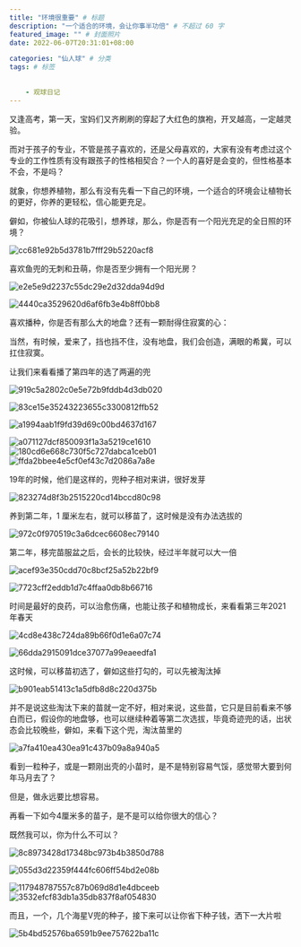 ```yaml
---
title: "环境很重要" # 标题
description: "一个适合的环境，会让你事半功倍" # 不超过 60 字
featured_image: "" # 封面照片
date: 2022-06-07T20:31:01+08:00

categories: "仙人球" # 分类
tags: # 标签
  
    
    - 观球日记
---
```






又逢高考，第一天，宝妈们又齐刷刷的穿起了大红色的旗袍，开叉越高，一定越灵验。

而对于孩子的专业，不管是孩子喜欢的，还是父母喜欢的，大家有没有考虑过这个专业的工作性质有没有跟孩子的性格相契合？一个人的喜好是会变的，但性格基本不会，不是吗？

就象，你想养植物，那么有没有先看一下自己的环境，一个适合的环境会让植物长的更好，你养的更轻松，信心能更充足。

僻如，你被仙人球的花吸引，想养球，那么，你是否有一个阳光充足的全日照的环境？

![cc681e92b5d3781b7fff29b5220acf8](cc681e92b5d3781b7fff29b5220acf8.jpg)

喜欢鱼兜的无刺和丑萌，你是否至少拥有一个阳光房？

![e2e5e9d2237c55dc29e2d32dda94d9d](e2e5e9d2237c55dc29e2d32dda94d9d.jpg)

![4440ca3529620d6af6fb3e4b8ff0bb8](4440ca3529620d6af6fb3e4b8ff0bb8.jpg)

喜欢播种，你是否有那么大的地盘？还有一颗耐得住寂寞的心：

当然，有时候，爱来了，挡也挡不住，没有地盘，我们会创造，满眼的希冀，可以扛住寂寞。

让我们来看看播了第四年的选了两遍的兜

![919c5a2802c0e5e72b9fddb4d3db020](919c5a2802c0e5e72b9fddb4d3db020.jpg)

![83ce15e35243223655c3300812ffb52](83ce15e35243223655c3300812ffb52.jpg)

![a1994aab1f9fd39d69c00bd4637d167](a1994aab1f9fd39d69c00bd4637d167.jpg)

![a071127dcf850093f1a3a5219ce1610](a071127dcf850093f1a3a5219ce1610.jpg)![180cd6e668c730f5c727dabca1ceb01](180cd6e668c730f5c727dabca1ceb01.jpg)![ffda2bbee4e5cf0ef43c7d2086a7a8e](ffda2bbee4e5cf0ef43c7d2086a7a8e.jpg)

19年的时候，他们是这样的，兜种子相对来讲，很好发芽

![823274d8f3b2515220cd14bccd80c98](823274d8f3b2515220cd14bccd80c98.jpg)

养到第二年，1 厘米左右，就可以移苗了，这时候是没有办法选拔的

![972c0f970519c3a6dcec6608ec79140](972c0f970519c3a6dcec6608ec79140.jpg)

第二年，移完苗服盆之后，会长的比较快，经过半年就可以大一倍

![acef93e350cdd70c8bcf25a52b22bf9](acef93e350cdd70c8bcf25a52b22bf9.jpg)

![7723cff2eddb1d7c4ffaa0db8b66716](7723cff2eddb1d7c4ffaa0db8b66716.jpg)

时间是最好的良药，可以治愈伤痛，也能让孩子和植物成长，来看看第三年2021年春天

![4cd8e438c724da89b66f0d1e6a07c74](4cd8e438c724da89b66f0d1e6a07c74.jpg)

![66dda2915091dce37077a99eaeedfa1](66dda2915091dce37077a99eaeedfa1.jpg)

这时候，可以移苗初选了，僻如这些打勾的，可以先被淘汰掉

![b901eab51413c1a5dfb8d8c220d375b](b901eab51413c1a5dfb8d8c220d375b.jpg)

并不是说这些淘汰下来的苗就一定不好，相对来说，这些苗，它只是目前看来不够白而已，假设你的地盘够，也可以继续种着等第二次选拔，毕竟奇迹兜的话，出状态会比较晚些，僻如，来看下这个兜，淘汰苗里的

![a7fa410ea430ea91c437b09a8a940a5](a7fa410ea430ea91c437b09a8a940a5.jpg)

看到一粒种子，或是一颗刚出壳的小苗时，是不是特别容易气馁，感觉带大要到何年马月去了？

但是，做永远要比想容易。

再看一下如今4厘米多的苗子，是不是可以给你很大的信心？

既然我可以，你为什么不可以？

![8c8973428d17348bc973b4b3850d788](8c8973428d17348bc973b4b3850d788.jpg)

![055d3d22359f444fc606ff54bd2e08b](055d3d22359f444fc606ff54bd2e08b.jpg)

![117948787557c87b069d8d1e4dbceeb](117948787557c87b069d8d1e4dbceeb.jpg)![3532efcf83db1a35db837f8af054830](3532efcf83db1a35db837f8af054830.jpg)

而且，一个，几个海星V兜的种子，接下来可以让你省下种子钱，洒下一大片啦

![5b4bd52576ba6591b9ee757622ba11c](5b4bd52576ba6591b9ee757622ba11c.jpg)
